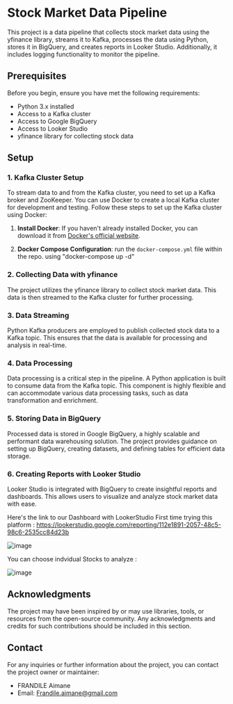# Stock Market Data Pipeline

This project is a data pipeline that collects stock market data using the yfinance library, streams it to Kafka, processes the data using Python, stores it in BigQuery, and creates reports in Looker Studio. Additionally, it includes logging functionality to monitor the pipeline.

## Prerequisites

Before you begin, ensure you have met the following requirements:

- Python 3.x installed
- Access to a Kafka cluster
- Access to Google BigQuery
- Access to Looker Studio
- yfinance library for collecting stock data

## Setup

### 1. Kafka Cluster Setup

To stream data to and from the Kafka cluster, you need to set up a Kafka broker and ZooKeeper. You can use Docker to create a local Kafka cluster for development and testing. Follow these steps to set up the Kafka cluster using Docker:

1. **Install Docker**: If you haven't already installed Docker, you can download it from [Docker's official website](https://docs.docker.com/get-docker/).

2. **Docker Compose Configuration**: run the `docker-compose.yml` file within the repo. using "docker-compose up -d"

### 2. Collecting Data with yfinance

The project utilizes the yfinance library to collect stock market data. This data is then streamed to the Kafka cluster for further processing.

### 3. Data Streaming

Python Kafka producers are employed to publish collected stock data to a Kafka topic. This ensures that the data is available for processing and analysis in real-time.

### 4. Data Processing

Data processing is a critical step in the pipeline. A Python application is built to consume data from the Kafka topic. This component is highly flexible and can accommodate various data processing tasks, such as data transformation and enrichment.

### 5. Storing Data in BigQuery

Processed data is stored in Google BigQuery, a highly scalable and performant data warehousing solution. The project provides guidance on setting up BigQuery, creating datasets, and defining tables for efficient data storage.

### 6. Creating Reports with Looker Studio

Looker Studio is integrated with BigQuery to create insightful reports and dashboards. This allows users to visualize and analyze stock market data with ease.

Here's the link to our Dashboard with LookerStudio First time trying this platform : https://lookerstudio.google.com/reporting/112e1891-2057-48c5-98c6-2535cc84d23b

![image](https://github.com/Frandiiile/Stock-Market-Real-Time-Analysis/assets/95171284/3540b2af-3a3d-4aea-8d96-ffed001f9401)

You can choose indvidual Stocks to analyze : 

![image](https://github.com/Frandiiile/Stock-Market-Real-Time-Analysis/assets/95171284/289f3ee7-b8fa-434d-b02b-09c6daf7005f)



## Acknowledgments

The project may have been inspired by or may use libraries, tools, or resources from the open-source community. Any acknowledgments and credits for such contributions should be included in this section.

## Contact

For any inquiries or further information about the project, you can contact the project owner or maintainer:

- FRANDILE Aimane
- Email: <Frandile.aimane@gmail.com>
